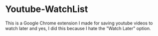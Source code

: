 # Youtube-WatchList
This is a Google Chrome extension I made for saving youtube videos to watch later and yes, I did this because I hate the "Watch Later" option.
